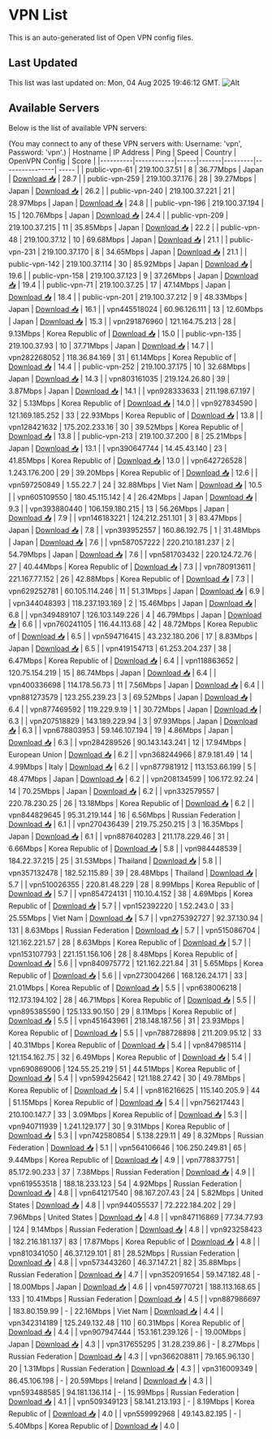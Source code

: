 # VPN List

This is an auto-generated list of Open VPN config files.

## Last Updated

This list was last updated on: Mon, 04 Aug 2025 19:46:12 GMT.
![Alt](https://repobeats.axiom.co/api/embed/186b98318ef1479477931607c1ad7d823f12451f.svg "Repobeats analytics image")

## Available Servers

Below is the list of available VPN servers:

(You may connect to any of these VPN servers with: Username: 'vpn', Password: 'vpn'.)
| Hostname | IP Address | Ping | Speed | Country | OpenVPN Config | Score |
|----------|------------|------|-------|---------|----------------| ----- |
| public-vpn-61 | 219.100.37.51 | 8 | 36.77Mbps | Japan | [Download 📥](./configs/server_0_JP.ovpn) | 28.7 |
| public-vpn-259 | 219.100.37.176 | 28 | 39.27Mbps | Japan | [Download 📥](./configs/server_1_JP.ovpn) | 26.2 |
| public-vpn-240 | 219.100.37.221 | 21 | 28.97Mbps | Japan | [Download 📥](./configs/server_2_JP.ovpn) | 24.8 |
| public-vpn-196 | 219.100.37.194 | 15 | 120.76Mbps | Japan | [Download 📥](./configs/server_3_JP.ovpn) | 24.4 |
| public-vpn-209 | 219.100.37.215 | 11 | 35.85Mbps | Japan | [Download 📥](./configs/server_4_JP.ovpn) | 22.2 |
| public-vpn-48 | 219.100.37.12 | 10 | 69.68Mbps | Japan | [Download 📥](./configs/server_5_JP.ovpn) | 21.1 |
| public-vpn-231 | 219.100.37.170 | 8 | 34.65Mbps | Japan | [Download 📥](./configs/server_6_JP.ovpn) | 21.1 |
| public-vpn-142 | 219.100.37.114 | 30 | 85.92Mbps | Japan | [Download 📥](./configs/server_7_JP.ovpn) | 19.6 |
| public-vpn-158 | 219.100.37.123 | 9 | 37.26Mbps | Japan | [Download 📥](./configs/server_8_JP.ovpn) | 19.4 |
| public-vpn-71 | 219.100.37.25 | 17 | 47.14Mbps | Japan | [Download 📥](./configs/server_9_JP.ovpn) | 18.4 |
| public-vpn-201 | 219.100.37.212 | 9 | 48.33Mbps | Japan | [Download 📥](./configs/server_10_JP.ovpn) | 16.1 |
| vpn445518024 | 60.96.126.111 | 13 | 12.60Mbps | Japan | [Download 📥](./configs/server_11_JP.ovpn) | 15.3 |
| vpn291876960 | 121.164.75.213 | 28 | 9.13Mbps | Korea Republic of | [Download 📥](./configs/server_12_KR.ovpn) | 15.0 |
| public-vpn-135 | 219.100.37.93 | 10 | 37.71Mbps | Japan | [Download 📥](./configs/server_13_JP.ovpn) | 14.7 |
| vpn282268052 | 118.36.84.169 | 31 | 61.14Mbps | Korea Republic of | [Download 📥](./configs/server_14_KR.ovpn) | 14.4 |
| public-vpn-252 | 219.100.37.175 | 10 | 32.68Mbps | Japan | [Download 📥](./configs/server_15_JP.ovpn) | 14.3 |
| vpn803161035 | 219.124.26.80 | 39 | 3.87Mbps | Japan | [Download 📥](./configs/server_16_JP.ovpn) | 14.1 |
| vpn928333633 | 211.198.67.197 | 32 | 5.13Mbps | Korea Republic of | [Download 📥](./configs/server_17_KR.ovpn) | 14.0 |
| vpn927834590 | 121.169.185.252 | 33 | 22.93Mbps | Korea Republic of | [Download 📥](./configs/server_18_KR.ovpn) | 13.8 |
| vpn128421632 | 175.202.233.16 | 30 | 39.52Mbps | Korea Republic of | [Download 📥](./configs/server_19_KR.ovpn) | 13.8 |
| public-vpn-213 | 219.100.37.200 | 8 | 25.21Mbps | Japan | [Download 📥](./configs/server_20_JP.ovpn) | 13.1 |
| vpn390647744 | 14.45.43.140 | 23 | 41.85Mbps | Korea Republic of | [Download 📥](./configs/server_21_KR.ovpn) | 13.0 |
| vpn642726528 | 1.243.176.200 | 29 | 39.20Mbps | Korea Republic of | [Download 📥](./configs/server_22_KR.ovpn) | 12.6 |
| vpn597250849 | 1.55.22.7 | 24 | 32.88Mbps | Viet Nam | [Download 📥](./configs/server_23_VN.ovpn) | 10.5 |
| vpn605109550 | 180.45.115.142 | 4 | 26.42Mbps | Japan | [Download 📥](./configs/server_24_JP.ovpn) | 9.3 |
| vpn393880440 | 106.159.180.215 | 13 | 56.26Mbps | Japan | [Download 📥](./configs/server_25_JP.ovpn) | 7.9 |
| vpn146183221 | 124.212.251.101 | 3 | 83.47Mbps | Japan | [Download 📥](./configs/server_26_JP.ovpn) | 7.8 |
| vpn393952557 | 160.86.192.75 | 1 | 31.48Mbps | Japan | [Download 📥](./configs/server_27_JP.ovpn) | 7.6 |
| vpn587057222 | 220.210.181.237 | 2 | 54.79Mbps | Japan | [Download 📥](./configs/server_28_JP.ovpn) | 7.6 |
| vpn581703432 | 220.124.72.76 | 27 | 40.44Mbps | Korea Republic of | [Download 📥](./configs/server_29_KR.ovpn) | 7.3 |
| vpn780913611 | 221.167.77.152 | 26 | 42.88Mbps | Korea Republic of | [Download 📥](./configs/server_30_KR.ovpn) | 7.3 |
| vpn629252781 | 60.105.114.246 | 11 | 51.31Mbps | Japan | [Download 📥](./configs/server_31_JP.ovpn) | 6.9 |
| vpn344048393 | 118.237.193.169 | 2 | 15.46Mbps | Japan | [Download 📥](./configs/server_32_JP.ovpn) | 6.8 |
| vpn349489107 | 126.103.149.226 | 4 | 46.79Mbps | Japan | [Download 📥](./configs/server_33_JP.ovpn) | 6.6 |
| vpn760241105 | 116.44.113.68 | 42 | 48.72Mbps | Korea Republic of | [Download 📥](./configs/server_34_KR.ovpn) | 6.5 |
| vpn594716415 | 43.232.180.206 | 17 | 8.83Mbps | Japan | [Download 📥](./configs/server_35_JP.ovpn) | 6.5 |
| vpn419154713 | 61.253.204.237 | 38 | 6.47Mbps | Korea Republic of | [Download 📥](./configs/server_36_KR.ovpn) | 6.4 |
| vpn118863652 | 120.75.154.219 | 15 | 86.74Mbps | Japan | [Download 📥](./configs/server_37_JP.ovpn) | 6.4 |
| vpn400336698 | 114.178.56.73 | 11 | 7.56Mbps | Japan | [Download 📥](./configs/server_38_JP.ovpn) | 6.4 |
| vpn881273579 | 123.255.239.23 | 3 | 69.52Mbps | Japan | [Download 📥](./configs/server_39_JP.ovpn) | 6.4 |
| vpn877469592 | 119.229.9.19 | 1 | 30.72Mbps | Japan | [Download 📥](./configs/server_40_JP.ovpn) | 6.3 |
| vpn207518829 | 143.189.229.94 | 3 | 97.93Mbps | Japan | [Download 📥](./configs/server_41_JP.ovpn) | 6.3 |
| vpn678803953 | 59.146.107.194 | 19 | 4.86Mbps | Japan | [Download 📥](./configs/server_42_JP.ovpn) | 6.3 |
| vpn284289526 | 90.143.143.241 | 12 | 17.94Mbps | European Union | [Download 📥](./configs/server_43_EU.ovpn) | 6.2 |
| vpn368244966 | 87.9.181.49 | 14 | 4.99Mbps | Italy | [Download 📥](./configs/server_44_IT.ovpn) | 6.2 |
| vpn877981912 | 113.153.66.199 | 5 | 48.47Mbps | Japan | [Download 📥](./configs/server_45_JP.ovpn) | 6.2 |
| vpn208134599 | 106.172.92.24 | 14 | 70.25Mbps | Japan | [Download 📥](./configs/server_46_JP.ovpn) | 6.2 |
| vpn332579557 | 220.78.230.25 | 26 | 13.18Mbps | Korea Republic of | [Download 📥](./configs/server_47_KR.ovpn) | 6.2 |
| vpn844829645 | 95.31.219.144 | 16 | 6.56Mbps | Russian Federation | [Download 📥](./configs/server_48_RU.ovpn) | 6.1 |
| vpn270436439 | 219.75.250.215 | 3 | 16.35Mbps | Japan | [Download 📥](./configs/server_49_JP.ovpn) | 6.1 |
| vpn887640283 | 211.178.229.46 | 31 | 6.66Mbps | Korea Republic of | [Download 📥](./configs/server_50_KR.ovpn) | 5.8 |
| vpn984448539 | 184.22.37.215 | 25 | 31.53Mbps | Thailand | [Download 📥](./configs/server_51_TH.ovpn) | 5.8 |
| vpn357132478 | 182.52.115.89 | 39 | 28.48Mbps | Thailand | [Download 📥](./configs/server_52_TH.ovpn) | 5.7 |
| vpn510026355 | 220.81.48.229 | 28 | 8.99Mbps | Korea Republic of | [Download 📥](./configs/server_53_KR.ovpn) | 5.7 |
| vpn854724131 | 110.10.4.152 | 38 | 4.69Mbps | Korea Republic of | [Download 📥](./configs/server_54_KR.ovpn) | 5.7 |
| vpn152392220 | 1.52.243.0 | 33 | 25.55Mbps | Viet Nam | [Download 📥](./configs/server_55_VN.ovpn) | 5.7 |
| vpn275392727 | 92.37.130.94 | 131 | 8.63Mbps | Russian Federation | [Download 📥](./configs/server_56_RU.ovpn) | 5.7 |
| vpn515086704 | 121.162.221.57 | 28 | 8.63Mbps | Korea Republic of | [Download 📥](./configs/server_57_KR.ovpn) | 5.7 |
| vpn153107793 | 221.151.156.106 | 28 | 8.48Mbps | Korea Republic of | [Download 📥](./configs/server_58_KR.ovpn) | 5.6 |
| vpn840975772 | 121.162.221.84 | 31 | 5.65Mbps | Korea Republic of | [Download 📥](./configs/server_59_KR.ovpn) | 5.6 |
| vpn273004266 | 168.126.24.171 | 33 | 21.01Mbps | Korea Republic of | [Download 📥](./configs/server_60_KR.ovpn) | 5.5 |
| vpn638006218 | 112.173.194.102 | 28 | 46.71Mbps | Korea Republic of | [Download 📥](./configs/server_61_KR.ovpn) | 5.5 |
| vpn895385590 | 125.133.90.150 | 29 | 8.11Mbps | Korea Republic of | [Download 📥](./configs/server_62_KR.ovpn) | 5.5 |
| vpn451643961 | 218.148.187.56 | 31 | 23.93Mbps | Korea Republic of | [Download 📥](./configs/server_63_KR.ovpn) | 5.5 |
| vpn788728898 | 211.209.95.12 | 33 | 40.31Mbps | Korea Republic of | [Download 📥](./configs/server_64_KR.ovpn) | 5.4 |
| vpn847985114 | 121.154.162.75 | 32 | 6.49Mbps | Korea Republic of | [Download 📥](./configs/server_65_KR.ovpn) | 5.4 |
| vpn690869006 | 124.55.25.219 | 51 | 44.51Mbps | Korea Republic of | [Download 📥](./configs/server_66_KR.ovpn) | 5.4 |
| vpn599425642 | 121.188.27.42 | 30 | 49.78Mbps | Korea Republic of | [Download 📥](./configs/server_67_KR.ovpn) | 5.4 |
| vpn816216625 | 115.140.205.9 | 44 | 51.15Mbps | Korea Republic of | [Download 📥](./configs/server_68_KR.ovpn) | 5.4 |
| vpn756217443 | 210.100.147.7 | 33 | 3.09Mbps | Korea Republic of | [Download 📥](./configs/server_69_KR.ovpn) | 5.3 |
| vpn940711939 | 1.241.129.177 | 30 | 9.31Mbps | Korea Republic of | [Download 📥](./configs/server_70_KR.ovpn) | 5.3 |
| vpn742580854 | 5.138.229.11 | 49 | 8.32Mbps | Russian Federation | [Download 📥](./configs/server_71_RU.ovpn) | 5.1 |
| vpn564106646 | 106.250.249.81 | 65 | 9.44Mbps | Korea Republic of | [Download 📥](./configs/server_72_KR.ovpn) | 4.9 |
| vpn778837751 | 85.172.90.233 | 37 | 7.38Mbps | Russian Federation | [Download 📥](./configs/server_73_RU.ovpn) | 4.9 |
| vpn619553518 | 188.18.233.123 | 54 | 4.92Mbps | Russian Federation | [Download 📥](./configs/server_74_RU.ovpn) | 4.8 |
| vpn641217540 | 98.167.207.43 | 24 | 5.82Mbps | United States | [Download 📥](./configs/server_75_US.ovpn) | 4.8 |
| vpn944055537 | 72.222.184.202 | 29 | 7.96Mbps | United States | [Download 📥](./configs/server_76_US.ovpn) | 4.8 |
| vpn847116869 | 77.34.77.93 | 124 | 9.14Mbps | Russian Federation | [Download 📥](./configs/server_77_RU.ovpn) | 4.8 |
| vpn923258423 | 182.216.181.137 | 83 | 17.87Mbps | Korea Republic of | [Download 📥](./configs/server_78_KR.ovpn) | 4.8 |
| vpn810341050 | 46.37.129.101 | 81 | 28.52Mbps | Russian Federation | [Download 📥](./configs/server_79_RU.ovpn) | 4.8 |
| vpn573443260 | 46.37.147.21 | 82 | 35.88Mbps | Russian Federation | [Download 📥](./configs/server_80_RU.ovpn) | 4.7 |
| vpn352091654 | 59.147.182.48 | - | 18.00Mbps | Japan | [Download 📥](./configs/server_81_JP.ovpn) | 4.6 |
| vpn459770721 | 188.113.168.65 | 133 | 10.41Mbps | Russian Federation | [Download 📥](./configs/server_82_RU.ovpn) | 4.5 |
| vpn887986697 | 183.80.159.99 | - | 22.16Mbps | Viet Nam | [Download 📥](./configs/server_83_VN.ovpn) | 4.4 |
| vpn342314189 | 125.249.132.48 | 110 | 60.31Mbps | Korea Republic of | [Download 📥](./configs/server_84_KR.ovpn) | 4.4 |
| vpn907947444 | 153.161.239.126 | - | 19.00Mbps | Japan | [Download 📥](./configs/server_85_JP.ovpn) | 4.3 |
| vpn317655295 | 31.28.239.86 | - | 8.27Mbps | Russian Federation | [Download 📥](./configs/server_86_RU.ovpn) | 4.3 |
| vpn366208811 | 79.165.96.130 | 20 | 1.31Mbps | Russian Federation | [Download 📥](./configs/server_87_RU.ovpn) | 4.3 |
| vpn316009349 | 86.45.106.198 | - | 20.59Mbps | Ireland | [Download 📥](./configs/server_88_IE.ovpn) | 4.3 |
| vpn593488585 | 94.181.136.114 | - | 15.99Mbps | Russian Federation | [Download 📥](./configs/server_89_RU.ovpn) | 4.1 |
| vpn509349123 | 58.141.213.193 | - | 8.19Mbps | Korea Republic of | [Download 📥](./configs/server_90_KR.ovpn) | 4.0 |
| vpn559992968 | 49.143.82.195 | - | 5.40Mbps | Korea Republic of | [Download 📥](./configs/server_91_KR.ovpn) | 4.0 |
